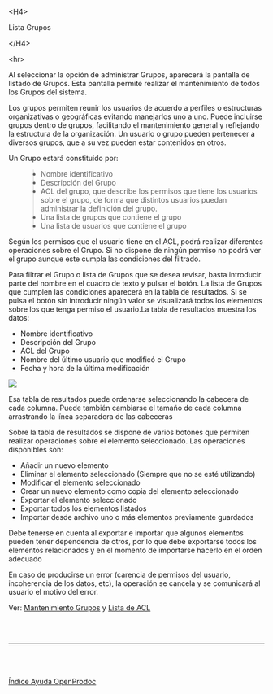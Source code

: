 

&lt;H4&gt;

Lista Grupos

&lt;/H4&gt;



&lt;hr&gt;


<p>Al seleccionar la opción de administrar Grupos, aparecerá la pantalla de listado de Grupos. Esta pantalla permite realizar el mantenimiento de todos los Grupos del sistema.</p>
<p>Los grupos permiten reunir los usuarios de acuerdo a perfiles o estructuras organizativas o geográficas evitando manejarlos uno a uno. Puede incluirse grupos dentro de grupos, facilitando el mantenimiento general y reflejando la estructura de la organización. Un usuario o grupo pueden pertenecer a diversos grupos, que a su vez pueden estar contenidos en otros.</p>
<p> Un Grupo estará constituido por:</p>
<ul>
<blockquote><li>Nombre identificativo</li>
<li>Descripción del Grupo</li>
<li>ACL del grupo, que describe los permisos que tiene los usuarios sobre el grupo, de forma que distintos usuarios puedan administrar la definición del grupo.</li>
<li>Una lista de grupos que contiene el grupo</li>
<li>Una lista de usuarios que contiene el grupo</li>
</ul>
<p>Según los permisos que el usuario tiene en el ACL, podrá realizar diferentes operaciones sobre el Grupo. Si no dispone de ningún permiso no podrá ver el grupo aunque este cumpla las condiciones del filtrado.</p>
<p>Para filtrar el Grupo o lista de Grupos que se desea revisar, basta introducir parte del nombre en el cuadro de texto y pulsar el botón.  La lista de Grupos que cumplen las condiciones aparecerá en la tabla de resultados. Si se pulsa el botón sin introducir ningún valor se visualizará todos los elementos sobre los que tenga permiso el usuario.La tabla de resultados muestra los datos:</p>
<ul>
<li>Nombre identificativo</li>
<li>Descripción del Grupo</li>
<li>ACL del Grupo</li>
<li>Nombre del último usuario que modificó el Grupo</li>
<li>Fecha y hora de la última modificación</li>
</ul>
<p> <img src='http://dl.dropbox.com/u/49603479/OpenProdoc/ES/Img/ListGroups.jpg' /> </p>
<p>Esa tabla de resultados puede ordenarse seleccionando la cabecera de cada columna. Puede también cambiarse el tamaño de cada columna arrastrando la línea separadora de las cabeceras</p>
<p>Sobre la tabla de resultados se dispone de varios botones que permiten realizar operaciones sobre el elemento seleccionado. Las operaciones disponibles son:</p>
<ul>
<li>Añadir un nuevo elemento</li>
<li>Eliminar el elemento seleccionado (Siempre que no se esté utilizando)</li>
<li>Modificar el elemento seleccionado</li>
<li>Crear un nuevo elemento como copia del elemento seleccionado</li>
<li>Exportar el elemento seleccionado</li>
<li>Exportar todos los elementos listados</li>
<li>Importar desde archivo uno o más elementos previamente guardados</li>
</ul>
<p>Debe tenerse en cuenta al exportar e importar que algunos elementos pueden tener dependencia de otros, por lo que debe exportarse todos los elementos relacionados y en el momento de importarse hacerlo en el orden adecuado</p>
<p>En caso de producirse un error (carencia de permisos del usuario, incoherencia de los datos, etc), la operación se cancela y se comunicará al usuario el motivo del error.</p>
<p>Ver: <a href='ES_MantGroups.md'>Mantenimiento Grupos</a> y <a href='ES_ListACL.md'>Lista de ACL</a></p>
<br>
<br>
<hr><br>
<br>
<br>
<a href='ES_HelpIndex.md'>Índice Ayuda OpenProdoc</a>